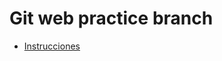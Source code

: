 # Git web practice branch

* [Instrucciones](http://misovirtual.virtual.uniandes.edu.co/codelabs/git_web_practice_branch/index.html#0)
